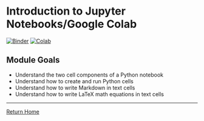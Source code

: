 # Introduction to Jupyter Notebooks/Google Colab
[![Binder](https://mybinder.org/badge_logo.svg)](https://mybinder.org/v2/gh/anthony-agbay/python-resource-guide/master?filepath=notebooks%2Fintro-notebooks.ipynb) [![Colab](https://colab.research.google.com/assets/colab-badge.svg)](https://colab.research.google.com/github/anthony-agbay/python-resource-guide/blob/master/notebooks/intro-notebooks.ipynb)

## Module Goals
- Understand the two cell components of a Python notebook
- Understand how to create and run Python cells
- Understand how to write Markdown in text cells
- Understand how to write LaTeX math equations in text cells

---
[Return Home](https://anthony-agbay.github.io/python-resource-guide)

